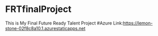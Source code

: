 # FRTfinalProject
This is My Final Future Ready Talent Project
#Azure Link:https://lemon-stone-02f8c8a10.1.azurestaticapps.net
